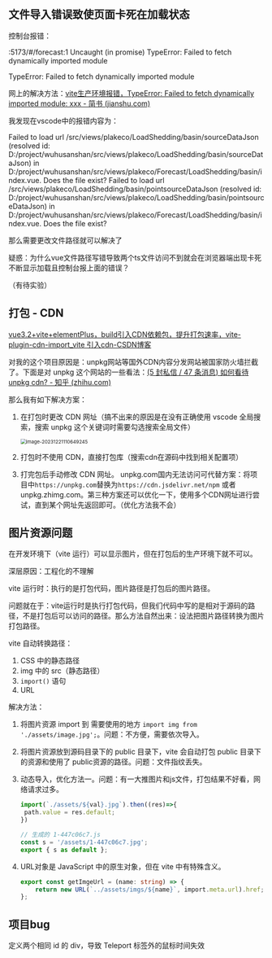 ## 文件导入错误致使页面卡死在加载状态

控制台报错：

:5173/#/forecast:1 Uncaught (in promise) TypeError: Failed to fetch dynamically imported module

TypeError: Failed to fetch dynamically imported module

网上的解决方法：[vite生产环境报错，TypeError: Failed to fetch dynamically imported module: xxx - 简书 (jianshu.com)](https://www.jianshu.com/p/a0cd5adf5df9)

我发现在vscode中的报错内容为：

Failed to load url /src/views/plakeco/LoadShedding/basin/sourceDataJson (resolved id: D:/project/wuhusanshan/src/views/plakeco/LoadShedding/basin/sourceDataJson) in D:/project/wuhusanshan/src/views/plakeco/Forecast/LoadShedding/basin/index.vue. Does the file exist?
Failed to load url /src/views/plakeco/LoadShedding/basin/pointsourceDataJson (resolved id: D:/project/wuhusanshan/src/views/plakeco/LoadShedding/basin/pointsourceDataJson) in D:/project/wuhusanshan/src/views/plakeco/Forecast/LoadShedding/basin/index.vue. Does the file exist?

那么需要更改文件路径就可以解决了

疑惑：为什么vue文件路径写错导致两个ts文件访问不到就会在浏览器端出现卡死不断显示加载且控制台报上面的错误？

（有待实验）



## 打包 - CDN

[vue3.2+vite+elementPlus，build引入CDN依赖包，提升打包速率，vite-plugin-cdn-import_vite 引入cdn-CSDN博客](https://blog.csdn.net/qq_29132907/article/details/131455244)

对我的这个项目原因是：unpkg网站等国外CDN内容分发网站被国家防火墙拦截了。下面是对 unpkg 这个网站的一些看法：[(5 封私信 / 47 条消息) 如何看待 unpkg cdn? - 知乎 (zhihu.com)](https://www.zhihu.com/question/62938096/answer/2987755648)

那么我有如下解决方案：

1. 在打包时更改 CDN 网址（搞不出来的原因是在没有正确使用 vscode 全局搜索，搜索 unpkg 这个关键词时需要勾选搜索全局文件）

   <img src="C:\Users\123\AppData\Roaming\Typora\typora-user-images\image-20231221110649245.png" alt="image-20231221110649245" style="zoom: 67%;" />

2. 打包时不使用 CDN，直接打包库（搜索cdn在源码中找到相关配置项）

3. 打完包后手动修改 CDN 网址。 unpkg.com国内无法访问可代替方案：将项目中`https://unpkg.com`替换为`https://cdn.jsdelivr.net/npm` 或者 unpkg.zhimg.com。第三种方案还可以优化一下，使用多个CDN网址进行尝试，直到某个网址先返回即可。（优化方法我不会）



## 图片资源问题

在开发环境下（vite 运行）可以显示图片，但在打包后的生产环境下就不可以。

深层原因：工程化的不理解

vite 运行时：执行的是打包代码，图片路径是打包后的图片路径。

问题就在于：vite运行时是执行打包代码，但我们代码中写的是相对于源码的路径，不是打包后可以访问的路径。那么方法自然出来：设法把图片路径转换为图片打包路径。

vite 自动转换路径：

1. CSS 中的静态路径
2. img 中的 src（静态路径）
3. `import()` 语句
4. URL



解决方法：

1. 将图片资源 import 到 需要使用的地方 	`import img from './assets/image.jpg';`。问题：不方便，需要依次导入。

2. 将图片资源放到源码目录下的 public 目录下，vite 会自动打包 public 目录下的资源和使用了 public资源的路径。问题：文件指纹丢失。

3. 动态导入，优化方法一。问题：有一大推图片和js文件，打包结果不好看，网络请求过多。

   ```ts
   import(`./assets/${val}.jpg`).then((res)=>{
   	path.value = res.default;
   })
   
   // 生成的 1-447c06c7.js
   const s = '/assets/1-447c06c7.jpg';
   export { s as default };
   ```

4. URL对象是 JavaScript 中的原生对象，但在 vite 中有特殊含义。

   ```ts
   export const getImgeUrl = (name: string) => {
       return new URL(`../assets/imgs/${name}`, import.meta.url).href;
   };
   ```





## 项目bug

定义两个相同 id 的 div，导致 Teleport 标签外的鼠标时间失效
